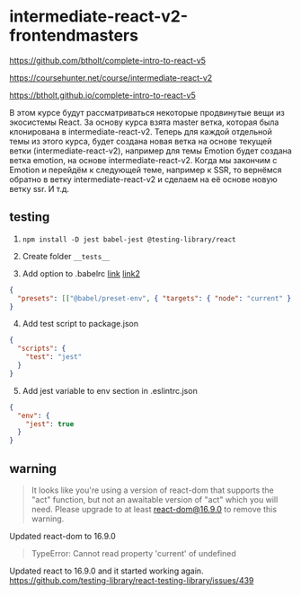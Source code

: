 # intermediate-react-v2-frontendmasters

https://github.com/btholt/complete-intro-to-react-v5

https://coursehunter.net/course/intermediate-react-v2

https://btholt.github.io/complete-intro-to-react-v5

В этом курсе будут рассматриваться некоторые продвинутые вещи из экосистемы React. За основу курса взята master ветка, которая была клонирована в intermediate-react-v2. Теперь для каждой отдельной темы из этого курса, будет создана новая ветка на основе текущей ветки (intermediate-react-v2), например для темы Emotion будет создана ветка emotion, на основе intermediate-react-v2. Когда мы закончим с Emotion и перейдём к следующей теме, например к SSR, то вернёмся обратно в ветку intermediate-react-v2 и сделаем на её основе новую ветку ssr. И т.д.

## testing

1. `npm install -D jest babel-jest @testing-library/react`

2. Create folder `__tests__`

3. Add option to .babelrc [link](https://jestjs.io/docs/en/getting-started#using-babel) [link2](https://stackoverflow.com/a/56267658)

```json
{
  "presets": [["@babel/preset-env", { "targets": { "node": "current" } }]]
}
```

4. Add test script to package.json

```json
{
  "scripts": {
    "test": "jest"
  }
}
```

5. Add jest variable to env section in .eslintrc.json

```json
{
  "env": {
    "jest": true
  }
}
```

## warning

> It looks like you're using a version of react-dom that supports the "act" function, but not an awaitable version of "act" which you will need. Please upgrade to at least react-dom@16.9.0 to remove this warning.

Updated react-dom to 16.9.0

> TypeError: Cannot read property 'current' of undefined

Updated react to 16.9.0 and it started working again. https://github.com/testing-library/react-testing-library/issues/439
